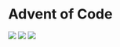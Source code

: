 # Advent of Code

![](https://img.shields.io/badge/day%20📅-14-blue)
![](https://img.shields.io/badge/stars%20⭐-15-yellow)
![](https://img.shields.io/badge/days%20completed-7-red)